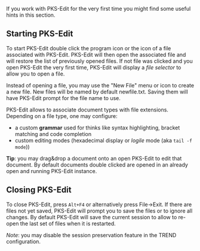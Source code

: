 If you work with PKS-Edit for the very first time you might find some useful hints in this section.

## Starting PKS-Edit

To start PKS-Edit double click the program icon or the icon of a file associated with PKS-Edit.
PKS-Edit will then open the associated file and will restore the list of previously opened files.
If not file was clicked and you open PKS-Edit the very first time, PKS-Edit will display a _file selector_ 
to allow you to open a file.

Instead of opening a file, you may use the "New File" menu or icon to create a new file. New files
will be named by default newfile.txt. Saving them will have PKS-Edit prompt for the file name
to use.

PKS-Edit allows to associate document types with file extensions. Depending on a file type, one
may configure:

- a custom **grammar** used for thinks like syntax highlighting, bracket matching and code completion
- custom editing modes (hexadecimal display or _logile_ mode (aka `tail -f mode`))

**Tip**: you may drag&drop a document onto an open PKS-Edit to edit that document. By default 
documents double clicked are opened in an already open and running PKS-Edit instance.

## Closing PKS-Edit

To close PKS-Edit, press `Alt+F4` or alternatively press File->Exit. If there are files not yet saved,
PKS-Edit will prompt you to save the files or to ignore all changes. By default PKS-Edit will 
save the current session to allow to re-open the last set of files when it is restarted.

_Note_: you may disable the session preservation feature in the TREND configuration.
